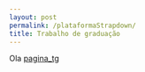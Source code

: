 ```yaml
---
layout: post
permalink: /plataformaStrapdown/
title: Trabalho de graduação
---
```

Ola
[pagina_tg](../../../../plataformaStrapdown)
